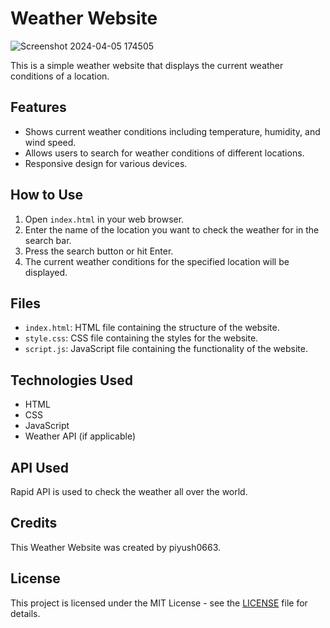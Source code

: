 # Weather Website

![Screenshot 2024-04-05 174505](https://github.com/piyush0663/Weather-web/assets/160912080/aa86044f-0cec-45dc-ab68-0e0edbf52ae8)


This is a simple weather website that displays the current weather conditions of a location.

## Features

- Shows current weather conditions including temperature, humidity, and wind speed.
- Allows users to search for weather conditions of different locations.
- Responsive design for various devices.

## How to Use

1. Open `index.html` in your web browser.
2. Enter the name of the location you want to check the weather for in the search bar.
3. Press the search button or hit Enter.
4. The current weather conditions for the specified location will be displayed.

## Files

- `index.html`: HTML file containing the structure of the website.
- `style.css`: CSS file containing the styles for the website.
- `script.js`: JavaScript file containing the functionality of the website.

## Technologies Used

- HTML
- CSS
- JavaScript
- Weather API (if applicable)

## API Used

Rapid API is used to check the weather all over the world.
## Credits

This Weather Website was created by piyush0663.
## License

This project is licensed under the MIT License - see the [LICENSE](LICENSE) file for details.
